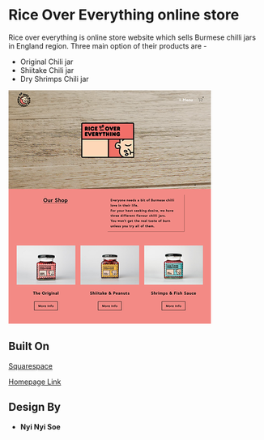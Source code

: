 # Rice Over Everything online store

Rice over everything is online store website which sells Burmese chilli jars in England region. Three main option of their products are -

* Original Chili jar
* Shiitake Chili jar
* Dry Shrimps Chili jar


![headshot](sample_1.png)

## Built On
[Squarespace](https://www.squarespace.com/)

[Homepage Link](https://www.riceovereverything.com/)

## Design By

* **Nyi Nyi Soe** 

